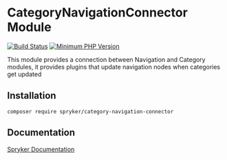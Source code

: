 # CategoryNavigationConnector Module
[![Build Status](https://travis-ci.org/spryker/category-navigation-connector.svg)](https://travis-ci.org/spryker/category-navigation-connector)
[![Minimum PHP Version](https://img.shields.io/badge/php-%3E%3D%207.3-8892BF.svg)](https://php.net/)

This module provides a connection between Navigation and Category modules, it provides plugins that update navigation nodes when categories get updated

## Installation

```
composer require spryker/category-navigation-connector
```

## Documentation

[Spryker Documentation](https://academy.spryker.com/developing_with_spryker/module_guide/modules.html)
